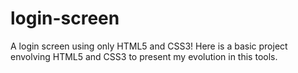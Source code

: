 # login-screen
 A login screen using only HTML5 and CSS3!
 Here is a basic project envolving HTML5 and CSS3 to present my evolution in this tools.
